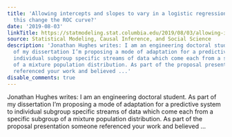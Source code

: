 ```yaml
---
title: 'Allowing intercepts and slopes to vary in a logistic regression:  how does
  this change the ROC curve?'
date: '2019-08-03'
linkTitle: https://statmodeling.stat.columbia.edu/2019/08/03/allowing-intercepts-and-slopes-to-vary-in-a-logistic-regression-how-does-this-change-the-roc-curve/
source: Statistical Modeling, Causal Inference, and Social Science
description: 'Jonathan Hughes writes: I am an engineering doctoral student. As part
  of my dissertation I’m proposing a mode of adaptation for a predictive system to
  individual subgroup specific streams of data which come each from a specific subgroup
  of a mixture population distribution. As part of the proposal presentation someone
  referenced your work and believed ...'
disable_comments: true
---
```

Jonathan Hughes writes: I am an engineering doctoral student. As part of my dissertation I’m proposing a mode of adaptation for a predictive system to individual subgroup specific streams of data which come each from a specific subgroup of a mixture population distribution. As part of the proposal presentation someone referenced your work and believed ...